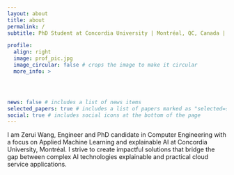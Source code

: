 ```yaml
---
layout: about
title: about
permalink: /
subtitle: PhD Student at Concordia University | Montréal, QC, Canada | wangzerui418@gmail.com

profile:
  align: right
  image: prof_pic.jpg
  image_circular: false # crops the image to make it circular
  more_info: >




news: false # includes a list of news items
selected_papers: true # includes a list of papers marked as "selected={true}"
social: true # includes social icons at the bottom of the page
---
```


I am Zerui Wang, Engineer and PhD candidate in Computer Engineering with a focus on Applied Machine Learning and explainable AI at Concordia University, Montréal. I strive to create impactful solutions that bridge the gap between complex AI technologies explainable and practical cloud service applications.